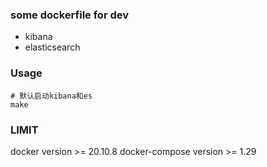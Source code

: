 ### some  dockerfile  for dev

+ kibana
+ elasticsearch

### Usage

```shell
# 默认启动kibana和es
make 
```

### LIMIT

docker version >= 20.10.8
docker-compose version >= 1.29